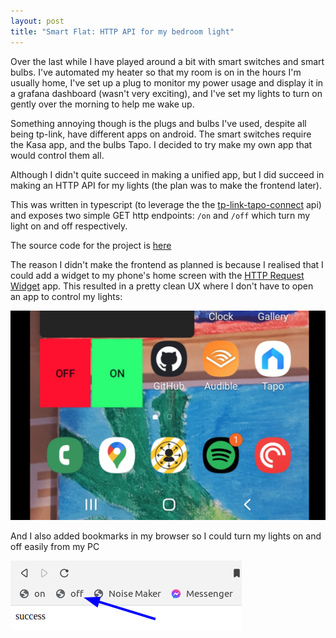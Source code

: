 ```yaml
---
layout: post
title: "Smart Flat: HTTP API for my bedroom light"
---
```


Over the last while I have played around a bit with smart switches and smart bulbs. I've automated my heater so that my room is on in the hours I'm usually home, I've set up a plug to monitor my power usage and display it in a grafana dashboard (wasn't very exciting), and I've set my lights to turn on gently over the morning to help me wake up.

Something annoying though is the plugs and bulbs I've used, despite all being tp-link, have different apps on android. The smart switches require the Kasa app, and the bulbs Tapo. I decided to try make my own app that would control them all.

Although I didn't quite succeed in making a unified app, but I did succeed in making an HTTP API for my lights (the plan was to make the frontend later). 

This was written in typescript (to leverage the the [tp-link-tapo-connect](https://github.com/dickydoouk/tp-link-tapo-connect) api) and exposes two simple GET http endpoints: `/on` and `/off` which turn my light on and off respectively.

The source code for the project is [here](https://github.com/jerome3o/dumb_bulb)

The reason I didn't make the frontend as planned is because I realised that I could add a widget to my phone's home screen with the [HTTP Request Widget](https://play.google.com/store/apps/details?id=com.idlegandalf.httprequestwidget&hl=en_NZ&gl=US) app. This resulted in a pretty clean UX where I don't have to open an app to control my lights:

![smart_flat_dumb_bulb_homescreen](/projects/assets/smart_flat_dumb_bulb_homescreen.png)

And I also added bookmarks in my browser so I could turn my lights on and off easily from my PC


![smart_flat_dumb_bulb_bookmarks](/projects/assets/smart_flat_dumb_bulb_bookmarks.png)